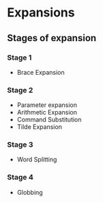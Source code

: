 
# Expansions

## Stages of expansion

### Stage 1

* Brace Expansion

### Stage 2

* Parameter expansion
* Arithmetic Expansion
* Command Substitution
* Tilde Expansion

### Stage 3 

* Word Splitting

### Stage 4

* Globbing